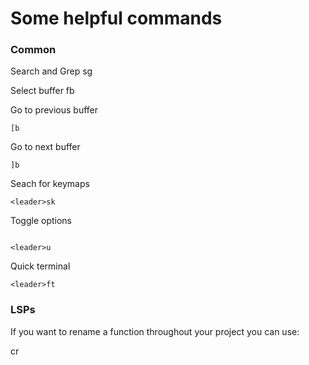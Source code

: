 # Some helpful commands


### Common

Search and Grep
<leader>sg

Select buffer
<leader>fb

Go to previous buffer
```nvim
[b
```
Go to next buffer
```nvim
]b
```
Seach for keymaps
```nvim
<leader>sk
```
Toggle options
```nvim

<leader>u
```
Quick terminal

```nvim
<leader>ft
```
### LSPs

If you want to rename a function throughout your project you can use:

<leader>cr
